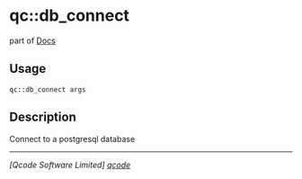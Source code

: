 qc::db_connect
==============

part of [Docs](../index.md)

Usage
-----
`qc::db_connect args`

Description
-----------
Connect to a postgresql database

----------------------------------
*[Qcode Software Limited] [qcode]*

[qcode]: http://www.qcode.co.uk "Qcode Software"